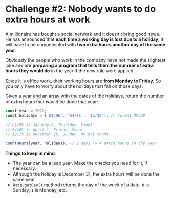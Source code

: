 # Challenge #2: Nobody wants to do extra hours at work

A millionaire has bought a social network and it doesn't bring good news. He has announced that **each time a working day is lost due to a holiday**, it will have to be compensated with **two extra hours another day of the same year**.

Obviously the people who work in the company have not made the slightest joke and are **preparing a program that tells them the number of extra hours they would do** in the year if the new rule were applied.

Since it is office work, their working hours are **from Monday to Friday**. So you only have to worry about the holidays that fall on those days.

Given a year and an array with the dates of the holidays, return the number of extra hours that would be done that year:

```javascript
const year = 2022;
const holidays = ['01/06', '04/01', '12/25']; // format MM/DD

// 01/06 is January 6, Thursday. Count.
// 04/01 is April 1, Friday. Count.
// 12/25 is December 25, Sunday. Do not count.

countHours(year, holidays); // 2 days -> 4 extra hours in the year
```

**Things to keep in mind**:

- The year can be a leap year. Make the checks you need for it, if necessary.
- Although the holiday is December 31, the extra hours will be done the same year.
- `Date.getDay()` method returns the day of the week of a date. `0` is Sunday, `1` is Monday, etc.
